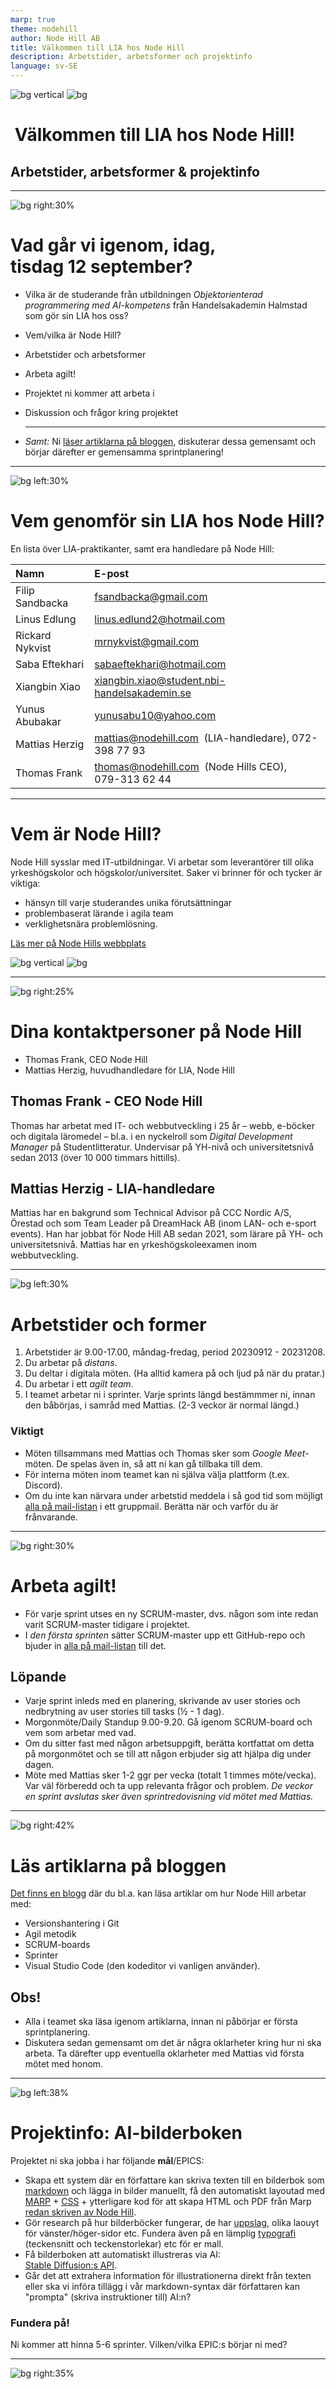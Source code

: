 ```yaml
---
marp: true
theme: nodehill
author: Node Hill AB
title: Välkommen till LIA hos Node Hill
description: Arbetstider, arbetsformer och projektinfo
language: sv-SE
---
```


<!-- _class: first-page -->
<!-- header: '<p>Information om LIA hos Node Hill</p>' -->

![bg vertical](images/white_1px.jpg)
![bg](images/LIA-blogg-ver2.jpg)

# &nbsp;Välkommen till LIA hos Node Hill!
## Arbetstider, arbetsformer & projektinfo

---

<!-- paginate: true -->
![bg right:30%](images/example-image-1.jpg)

# Vad går vi igenom, idag,<br>tisdag 12 september?
- Vilka är de studerande från utbildningen *Objektorienterad programmering med AI-kompetens* från Handelsakademin Halmstad som gör sin LIA hos oss?
- Vem/vilka är Node Hill?
- Arbetstider och arbetsformer
- Arbeta agilt!
- Projektet ni kommer att arbeta i
- Diskussion och frågor kring projektet

  ---

- *Samt:* Ni [läser artiklarna på bloggen](https://lia.nodehill.se), diskuterar dessa gemensamt och börjar därefter er gemensamma sprintplanering!

---

![bg left:30%](images/example-image-3.jpg)

# Vem genomför sin LIA hos Node Hill?

En lista över LIA-praktikanter, samt era handledare på Node Hill:

| Namn   | E-post | 
|:--|:--|
| Filip Sandbacka |fsandbacka@gmail.com
| Linus Edlung | linus.edlund2@hotmail.com
| Rickard Nykvist | mrnykvist@gmail.com
| Saba Eftekhari | sabaeftekhari@hotmail.com
| Xiangbin Xiao | xiangbin.xiao@student.nbi-handelsakademin.se
| Yunus Abubakar| yunusabu10@yahoo.com
| Mattias Herzig | mattias@nodehill.com &nbsp;(LIA-handledare), 072-398 77 93
| Thomas Frank | thomas@nodehill.com &nbsp;(Node Hills CEO), &nbsp; 079-313 62 44


---

<!-- _class: big-margins tight-list nodehill-faces -->

# Vem är Node Hill?
Node Hill sysslar med IT-utbildningar. Vi arbetar som leveran­törer till olika yrkes­hög­skolor och högskolor/universitet. Saker vi brinner för och tycker är viktiga:

- hänsyn till varje studerandes unika förutsättningar
- problembaserat lärande i agila team 
- verklighetsnära problemlösning.

[Läs mer på Node Hills webbplats](https://www.nodehill.com)

![bg vertical](images/white_1px.jpg)
![bg](images/the-gang.jpg)

---

<!-- _class: tight-list -->

![bg right:25%](images/thomas-mattias-3.jpg)

# Dina kontaktpersoner på Node Hill

- Thomas Frank, CEO Node Hill
- Mattias Herzig, huvudhandledare för LIA, Node Hill

## Thomas Frank - CEO Node Hill
Thomas har arbetat med IT- och webbutveckling i 25 år – webb, e-böcker och digitala läromedel – bl.a. i en nyckelroll som *Digital Development Manager* på Studentlitteratur. Undervisar på YH-nivå och universitetsnivå sedan 2013 (över 10 000 timmars hittills).

## Mattias Herzig - LIA-handledare
Mattias har en bakgrund som Technical Advisor på CCC Nordic A/S, Örestad och som Team Leader på DreamHack AB (inom LAN- och e-sport events). Han har jobbat för Node Hill AB sedan 2021, som lärare på YH- och universitetsnivå. Mattias har en yrkeshögskoleexamen inom webbutveckling.

---

![bg left:30%](images/planning2.jpg)

# Arbetstider och former
1. Arbetstider är 9.00-17.00, måndag-fredag, period 20230912 - 20231208.
2. Du arbetar på *distans*.
3. Du deltar i  digitala möten. (Ha alltid kamera på och ljud på när du pratar.)
4. Du arbetar i ett *agilt team*.
5. I teamet arbetar ni i sprinter. Varje sprints längd bestämmmer ni, innan den båbörjas, i samråd med Mattias. (2-3 veckor är normal längd.)

### Viktigt
- Möten tillsammans med Mattias och Thomas sker som *Google Meet*-möten. De spelas även in, så att ni kan gå tillbaka till dem.
- För interna möten inom teamet kan ni själva välja plattform (t.ex. Discord).
- Om du inte kan närvara under arbetstid meddela  i så god tid som möjligt [alla på mail-listan](#3) i ett gruppmail. Berätta när och varför du är frånvarande.

---

![bg right:30%](images/agile.jpg)

# Arbeta agilt!
- För varje sprint utses en ny SCRUM-master, dvs. någon som inte redan varit SCRUM-master tidigare i projektet.
- I *den första sprinten* sätter SCRUM-master upp ett GitHub-repo och bjuder in [alla på mail-listan](#3) till det.

## Löpande
- Varje sprint inleds med en planering, skrivande av user stories och nedbrytning av user stories till tasks (½ - 1 dag).
- Morgonmöte/Daily Standup 9.00-9.20. Gå igenom SCRUM-board och vem som arbetar med vad.
- Om du sitter fast med någon arbetsuppgift, berätta kortfattat om detta på morgonmötet och se till att någon erbjuder sig att hjälpa dig under dagen.
- Möte med Mattias sker 1-2 ggr per vecka (totalt 1 timmes möte/vecka). Var väl förberedd och ta upp relevanta frågor och problem. *De veckor en sprint avslutas sker även sprintredovisning vid mötet med Mattias.*

---

![bg right:42%](images/blogg.jpg)

<!-- class: info-the-blog -->

# Läs artiklarna på bloggen
[Det finns en blogg](https://lia.nodehill.se) där du bl.a. kan läsa artiklar om hur Node Hill arbetar med:
- Versionshantering i Git
- Agil metodik
- SCRUM-boards
- Sprinter
- Visual Studio Code (den kodeditor vi vanligen använder).

## Obs!
- Alla i teamet ska läsa igenom  artiklarna, innan ni påbörjar er första sprintplanering.
- Diskutera sedan gemensamt om det är några oklarheter kring hur ni ska arbeta. Ta därefter upp eventuella oklarheter med Mattias vid första mötet med honom.

---

![bg left:38%](images/bilderbok-exempel.jpg)

# Projektinfo: AI-bilderboken
Projektet ni ska jobba i har följande **mål**/EPICS:
- Skapa ett system där en författare kan skriva texten till en bilderbok som [markdown](https://www.markdownguide.org) och lägga in bilder manuellt, få den automatiskt layoutad med [MARP](https://marp.app) + [CSS](https://www.w3schools.com/css/) + ytterligare kod för att skapa HTML och PDF från Marp [redan skriven av Node Hill](https://github.com/ironboy/lia-presentation).
- Gör research på hur bilderböcker fungerar, de har [uppslag](https://www.google.com/search?q=bilderb%C3%B6cker+uppslag&tbm=isch), olika laouyt för vänster/höger-sidor etc. Fundera även på en lämplig [typografi](https://www.figma.com/resource-library/typography-in-design) (teckensnitt och teckenstorlekar) etc för er mall.
- Få bilderboken att automatiskt illustreras via AI:<br>[Stable Diffusion:s API](https://stablediffusionweb.com).
- Går det att extrahera information för illustrationerna direkt från texten eller ska vi införa tillägg i vår markdown-syntax där författaren kan "prompta" (skriva instruktioner till) AI:n?

### Fundera på!
Ni kommer att hinna 5-6 sprinter. Vilken/vilka EPIC:s börjar ni med?

---

![bg right:35%](images/mattias-again.jpg)

<br><br>
<br><br>
<br><br>

# Nästa möte med Mattias

Nästa möte med Mattias sker fredagen den 15 september kl 13.00!

Möteslänk: https://meet.google.com/cso-xvbo-uhh

Det är viktigt att ni alla är närvarande vid mötet.

(Därefter bokar ni alltid nästa möte i slutet av nuvarande möte.)
